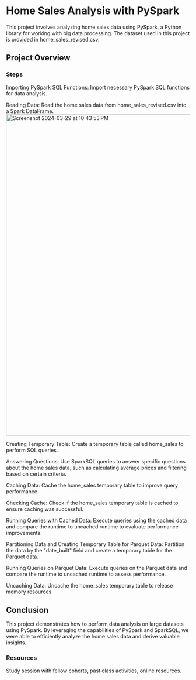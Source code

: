 # Home Sales Analysis with PySpark

This project involves analyzing home sales data using PySpark, a Python library for working with big data processing. The dataset used in this project is provided in home_sales_revised.csv.

## Project Overview
### Steps

Importing PySpark SQL Functions: Import necessary PySpark SQL functions for data analysis.

Reading Data: Read the home sales data from home_sales_revised.csv into a Spark DataFrame.
<img width="879" alt="Screenshot 2024-03-29 at 10 43 53 PM" src="https://github.com/Vfdelgado/Homes_Sales/assets/146504714/d41eeb0d-d966-4655-8824-303c4b9ab4cb">

Creating Temporary Table: Create a temporary table called home_sales to perform SQL queries.

Answering Questions: Use SparkSQL queries to answer specific questions about the home sales data, such as calculating average prices and filtering based on certain criteria.

Caching Data: Cache the home_sales temporary table to improve query performance.

Checking Cache: Check if the home_sales temporary table is cached to ensure caching was successful.

Running Queries with Cached Data: Execute queries using the cached data and compare the runtime to uncached runtime to evaluate performance improvements.

Partitioning Data and Creating Temporary Table for Parquet Data: Partition the data by the "date_built" field and create a temporary table for the Parquet data.

Running Queries on Parquet Data: Execute queries on the Parquet data and compare the runtime to uncached runtime to assess performance.

Uncaching Data: Uncache the home_sales temporary table to release memory resources.


## Conclusion
This project demonstrates how to perform data analysis on large datasets using PySpark. By leveraging the capabilities of PySpark and SparkSQL, we were able to efficiently analyze the home sales data and derive valuable insights.

### Resources
Study session with fellow cohorts, past class activities, online resources.
